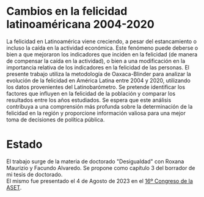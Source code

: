 # Cambios en la felicidad latinoaméricana 2004-2020
La felicidad en Latinoamérica viene creciendo, a pesar del estancamiento o incluso la caída en la actividad económica. Este fenómeno puede deberse o bien a que mejoraron los indicadores que inciden en la felicidad (de manera de compensar la caída en la actividad), o bien a una modificación en la importancia relativa de los indicadores en la felicidad de las personas. El presente trabajo utiliza la metodología de Oaxaca-Blinder para analizar la evolución de la felicidad en América Latina entre 2004 y 2020, utilizando los datos provenientes del Latinobarómetro. Se pretende identificar los factores que influyen en la felicidad de la población y comparar los resultados entre los años estudiados. Se espera que este análisis contribuya a una comprensión más profunda sobre la determinación de la felicidad en la región y proporcione información valiosa para una mejor toma de decisiones de política pública.

# Estado
El trabajo surge de la materia de doctorado "Desigualdad" con Roxana Maurizio y Facundo Alvaredo. Se propone como capítulo 3 del borrador de mi tesis de doctorado. \
El mismo fue presentado el 4 de Agosto de 2023 en el [16º Congreso de la ASET](https://drive.google.com/file/d/1HBAWBZO8dPTfa3jVrfeGkaDcfa8ZPgyD/view).
